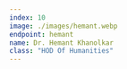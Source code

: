 ```yaml
---
index: 10
image: ./images/hemant.webp
endpoint: hemant
name: Dr. Hemant Khanolkar
class: "HOD Of Humanities"
---
```

